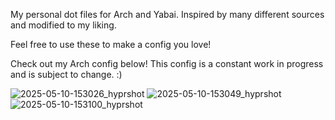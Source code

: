 My personal dot files for Arch and Yabai. Inspired by many different sources and modified to my liking. 

Feel free to use these to make a config you love!

Check out my Arch config below! 
This config is a constant work in progress and is subject to change. :)

![2025-05-10-153026_hyprshot](https://github.com/user-attachments/assets/2dd0cd0d-7e02-40d0-bad5-807e0510dcb5)
![2025-05-10-153049_hyprshot](https://github.com/user-attachments/assets/a9070301-b688-458d-bf6f-c61e1f9b77b9)
![2025-05-10-153100_hyprshot](https://github.com/user-attachments/assets/4199153b-90af-482e-83be-7c589b9cf9f5)
